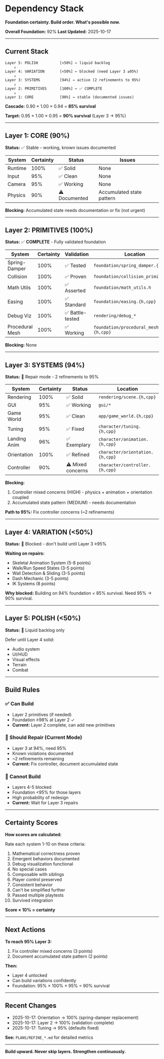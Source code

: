 # Dependency Stack

**Foundation certainty. Build order. What's possible now.**

**Overall Foundation:** 92%
**Last Updated:** 2025-10-17

---

## Current Stack

```
Layer 5: POLISH          [<50%] ← liquid backlog
    ↓
Layer 4: VARIATION       [<50%] ← blocked (need Layer 3 ≥95%)
    ↓
Layer 3: SYSTEMS         [94%] ← active (2 refinements to 95%)
    ↓
Layer 2: PRIMITIVES      [100%] ← ✅ COMPLETE
    ↓
Layer 1: CORE            [90%] ← stable (documented issues)
```

**Cascade:** 0.90 × 1.00 × 0.94 = **85% survival**

**Target:** 0.95 × 1.00 × 0.95 = **90% survival** (Layer 3 → 95%)

---

## Layer 1: CORE (90%)

**Status:** ✅ Stable - working, known issues documented

| System | Certainty | Status | Issues |
|--------|-----------|--------|--------|
| Runtime | 100% | ✅ Solid | None |
| Input | 95% | ✅ Clean | None |
| Camera | 95% | ✅ Working | None |
| Physics | 90% | ⚠️ Documented | Accumulated state pattern |

**Blocking:** Accumulated state needs documentation or fix (not urgent)

---

## Layer 2: PRIMITIVES (100%)

**Status:** ✅ **COMPLETE** - Fully validated foundation

| System | Certainty | Validation | Location |
|--------|-----------|------------|----------|
| Spring-Damper | 100% | ✅ Tested | `foundation/spring_damper.{h,cpp}` |
| Collision | 100% | ✅ Proven | `foundation/collision_primitives.h` |
| Math Utils | 100% | ✅ Asserted | `foundation/math_utils.h` |
| Easing | 100% | ✅ Standard | `foundation/easing.{h,cpp}` |
| Debug Viz | 100% | ✅ Battle-tested | `rendering/debug_*` |
| Procedural Mesh | 100% | ✅ Working | `foundation/procedural_mesh.{h,cpp}` |

**Blocking:** None

---

## Layer 3: SYSTEMS (94%)

**Status:** 🔧 Repair mode - 2 refinements to 95%

| System | Certainty | Status | Location |
|--------|-----------|--------|----------|
| Rendering | 100% | ✅ Solid | `rendering/scene.{h,cpp}` |
| GUI | 95% | ✅ Working | `gui/*` |
| Game World | 95% | ✅ Clean | `app/game_world.{h,cpp}` |
| Tuning | 95% | ✅ Fixed | `character/tuning.{h,cpp}` |
| Landing Anim | 96% | ✅ Exemplary | `character/animation.{h,cpp}` |
| Orientation | 100% | ✅ Refined | `character/orientation.{h,cpp}` |
| Controller | 90% | ⚠️ Mixed concerns | `character/controller.{h,cpp}` |

**Blocking:**
1. Controller mixed concerns (HIGH) - physics + animation + orientation coupled
2. Accumulated state pattern (MEDIUM) - needs documentation

**Path to 95%:** Fix controller concerns (~2 refinements)

---

## Layer 4: VARIATION (<50%)

**Status:** 🚫 Blocked - don't build until Layer 3 ≥95%

**Waiting on repairs:**
- Skeletal Animation System (5-8 points)
- Walk/Run Speed States (3-5 points)
- Wall Detection & Sliding (3-5 points)
- Dash Mechanic (3-5 points)
- IK Systems (8 points)

**Why blocked:** Building on 94% foundation = 85% survival. Need 95% → 90% survival.

---

## Layer 5: POLISH (<50%)

**Status:** 🚫 Liquid backlog only

Defer until Layer 4 solid:
- Audio system
- UI/HUD
- Visual effects
- Terrain
- Combat

---

## Build Rules

### ✅ Can Build
- Layer 2 primitives (if needed)
- Foundation ≥98% at Layer 2 ✓
- **Current:** Layer 2 complete, can add new primitives

### 🔧 Should Repair (Current Mode)
- Layer 3 at 94%, need 95%
- Known violations documented
- ~2 refinements remaining
- **Current:** Fix controller, document accumulated state

### 🚫 Cannot Build
- Layers 4-5 blocked
- Foundation <95% for those layers
- High probability of redesign
- **Current:** Wait for Layer 3 repairs

---

## Certainty Scores

**How scores are calculated:**

Rate each system 1-10 on these criteria:
1. Mathematical correctness proven
2. Emergent behaviors documented
3. Debug visualization functional
4. No special cases
5. Composable with siblings
6. Player control preserved
7. Consistent behavior
8. Can't be simplified further
9. Passed multiple playtests
10. Survived integration

**Score × 10% = certainty**

---

## Next Actions

**To reach 95% Layer 3:**
1. Fix controller mixed concerns (3 points)
2. Document accumulated state pattern (2 points)

**Then:**
- Layer 4 unlocked
- Can build variations confidently
- Foundation: 95% × 100% × 95% = 90% survival

---

## Recent Changes

- 2025-10-17: Orientation → 100% (spring-damper replacement)
- 2025-10-17: Layer 2 → 100% (validation complete)
- 2025-10-17: Tuning → 95% (defaults fixed)

**See:** `PLANS/REFINE_*.md` for detailed metrics

---

**Build upward. Never skip layers. Strengthen continuously.**
